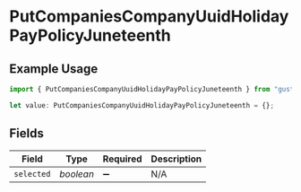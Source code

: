 # PutCompaniesCompanyUuidHolidayPayPolicyJuneteenth

## Example Usage

```typescript
import { PutCompaniesCompanyUuidHolidayPayPolicyJuneteenth } from "gusto_embedded/models/operations";

let value: PutCompaniesCompanyUuidHolidayPayPolicyJuneteenth = {};
```

## Fields

| Field              | Type               | Required           | Description        |
| ------------------ | ------------------ | ------------------ | ------------------ |
| `selected`         | *boolean*          | :heavy_minus_sign: | N/A                |